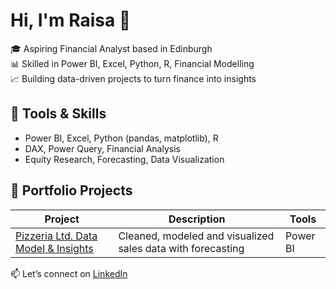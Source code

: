 # Hi, I'm Raisa  👋

🎓 Aspiring Financial Analyst based in Edinburgh  
📊 Skilled in Power BI, Excel, Python, R, Financial Modelling  
📈 Building data-driven projects to turn finance into insights

## 🔧 Tools & Skills
- Power BI, Excel, Python (pandas, matplotlib), R
- DAX, Power Query, Financial Analysis
- Equity Research, Forecasting, Data Visualization

## 🧠 Portfolio Projects
| Project | Description | Tools |
|--------|-------------|-------|
| [Pizzeria Ltd. Data Model & Insights](https://github.com/raisagyl/portfolio/tree/main/power-bi-retail-dashboard) | Cleaned, modeled and visualized sales data with forecasting | Power BI 

📫 Let’s connect on [LinkedIn](https://www.linkedin.com/in/raisaganyuli)

